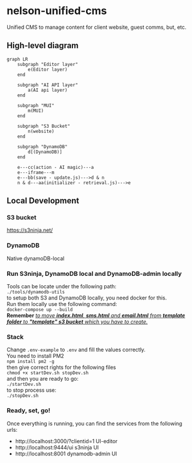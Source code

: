 # nelson-unified-cms
Unified CMS to manage content for client website, guest comms, but, etc.

## High-level diagram  

```mermaid
graph LR
    subgraph "Editor layer"
        e(Editor layer)
    end

    subgraph "AI API layer"
        a(AI api layer)
    end

    subgraph "MUI"
        m(MUI)
    end

    subgraph "S3 Bucket"
        n(website)
    end

    subgraph "DynamoDB"
        d[(DynamoDB)]
    end

    e---cc(action - AI magic)---a
    e---iframe---m
    e---bb(save - update.js)--->d & n
    n & d---aa(initializer - retrieval.js)--->e
   ```

## Local Development

### S3 bucket 
https://s3ninja.net/

### DynamoDB
Native dynamoDB-local

### Run S3ninja, DynamoDB local and DynamoDB-admin locally
Tools can be locate under the following path:  
`./tools/dynamodb-utils`  
to setup both S3 and DynamoDB locally, you need docker for this.  
Run them locally use the following command:  
`docker-compose up --build`  
**Remember** <ins>_to move **index.html**, **sms.html** and **email.html** from **template folder** to **"template" s3 bucket** which you have to create._</ins>  

### Stack
Change `.env-example` to `.env` and fill the values correctly.  
You need to install PM2  
`npm install pm2 -g`  
then give correct rights for the following files  
`chmod +x startDev.sh stopDev.sh`  
and then you are ready to go:  
`./startDev.sh`  
to stop process use:  
`./stopDev.sh` 

### Ready, set, go!
Once everything is running, you can find the services from the following urls:  
* http://localhost:3000/?clientid=1 UI-editor
* http://localhost:9444/ui s3ninja UI
* http://localhost:8001 dynamodb-admin UI